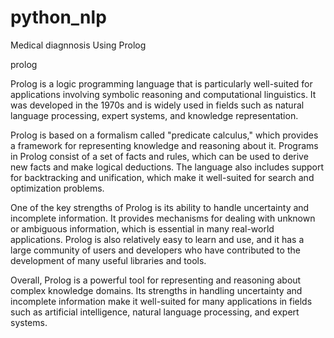 # python_nlp
Medical diagnnosis Using Prolog


prolog 

Prolog is a logic programming language that is particularly well-suited for applications involving symbolic reasoning 
and computational linguistics. It was developed in the 1970s and is widely used in fields such as natural language processing, 
expert systems, and knowledge representation.

Prolog is based on a formalism called "predicate calculus," which provides a framework for representing
knowledge and reasoning about it. Programs in Prolog consist of a set of facts and rules, which can be used to
derive new facts and make logical deductions. The language also includes support for backtracking and unification,
which make it well-suited for search and optimization problems.

One of the key strengths of Prolog is its ability to handle uncertainty and incomplete information. It provides
mechanisms for dealing with unknown or ambiguous information, which is essential in many real-world applications.
Prolog is also relatively easy to learn and use, and it has a large community of users and developers who have 
contributed to the development of many useful libraries and tools.

Overall, Prolog is a powerful tool for representing and reasoning about complex knowledge domains. Its strengths 
in handling uncertainty and incomplete information make it well-suited for many applications in fields such as
artificial intelligence, natural language processing, and expert systems.
